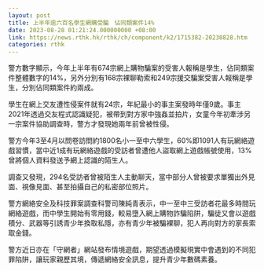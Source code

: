 ```yaml
---
layout: post
title: 上半年逾六百名學生網購受騙　佔同類案件14%
date: 2023-08-28 01:21:24.000000000 +08:00
link: https://news.rthk.hk/rthk/ch/component/k2/1715382-20230828.htm
categories: rthk
---
```


警方數字顯示，今年上半年有674宗網上購物騙案的受害人報稱是學生，佔同類案件整體數字的14%，另外分別有168宗裸聊勒索和249宗援交騙案受害人報稱是學生，分別佔同類案件約兩成。

學生在網上交友遭性侵案件就有24宗，年紀最小的事主案發時年僅9歲。事主2021年透過交友程式認識疑犯，被帶到對方家中強姦並拍片，女童今年初牽涉另一宗案件協助調查時，警方才發現她兩年前曾被性侵。

警方今年3至4月以問卷訪問約1800名小一至中六學生，60%即1091人有玩網絡遊戲習慣，當中近1成有玩網絡遊戲的受訪者曾遭他人盜取網上遊戲帳號使用，13%曾將個人資料發送予網上認識的陌生人。

調查又發現，294名受訪者曾被陌生人主動聊天，當中部分人曾被要求單獨出外見面、視像見面、甚至拍攝自己的私密部位照片。

警方網絡安全及科技罪案調查科警司陳純青表示，中一至中三受訪者花最多時間玩網絡遊戲，而中學生開始有零用錢，較易墮入網上購物詐騙陷阱，騙徒又會以遊戲積分、武器等引誘青少年換取私隱，亦有青少年被騙裸聊，犯人再向對方的家長索取金錢。

警方近日亦在「守網者」網站發布情境遊戲，期望透過模擬現實中會遇到的不同犯罪陷阱，讓玩家親歷其境，傳遞網絡安全訊息，提升青少年數碼素養。
